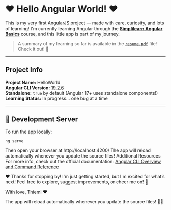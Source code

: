 # ❤️ Hello Angular World! ❤️

This is my very first AngularJS project — made with care, curiosity, and lots of learning!
I'm currently learning Angular through the [**Simplilearn Angular Basics**](https://www.simplilearn.com/) course, and this little app is part of my journey.

>  A summary of my learning so far is available in the [`resume.pdf`](./resume.pdf) file! Check it out! 📄

---

## Project Info

**Project Name:** HelloWorld  
**Angular CLI Version:** [19.2.6](https://github.com/angular/angular-cli/releases/tag/v19.2.6)  
**Standalone:** `true` by default (Angular 17+ uses standalone components!)  
**Learning Status:** In progress... one bug at a time

---

## 🚀 Development Server

To run the app locally:

```bash
ng serve
```

Then open your browser at http://localhost:4200/
The app will reload automatically whenever you update the source files!
 Additional Resources
For more info, check out the official documentation:
[Angular CLI Overview and Command Reference](https://angular.dev/tools/cli)

❤️ Thanks for stopping by! I'm just getting started, but I'm excited for what’s next!
Feel free to explore, suggest improvements, or cheer me on! 🎉

With love,
Thiemi ❤️


The app will reload automatically whenever you update the source files! 🔁✨
